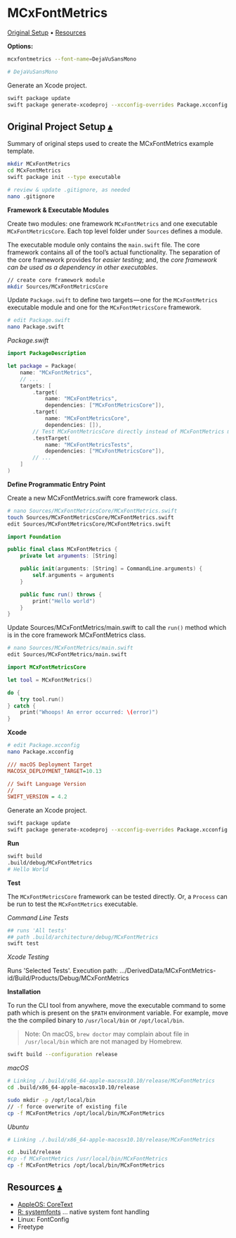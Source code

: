 # MCxFontMetrics

<a id="toc"></a>
[Original Setup](#linkOriginalProjectSetup) • 
[Resources](#linkResources) 

**Options:**

```sh
mcxfontmetrics --font-name=DejaVuSansMono

# DejaVuSansMono
```

Generate an Xcode project.

``` sh
swift package update
swift package generate-xcodeproj --xcconfig-overrides Package.xcconfig
```


## Original Project Setup <a id="linkOriginalProjectSetup"></a>[▴](#toc)

Summary of original steps used to create the MCxFontMetrics example template.

``` sh
mkdir MCxFontMetrics
cd MCxFontMetrics
swift package init --type executable

# review & update .gitignore, as needed
nano .gitignore
```

**Framework & Executable Modules**

Create two modules: one framework `MCxFontMetrics` and one executable `MCxFontMetricsCore`. Each top level folder under `Sources` defines a module.

The executable module only contains the `main.swift` file. The core framework contains all of the tool’s actual functionality.  The separation of the core framework provides for *easier testing*; and, the *core framework can be used as a dependency in other executables*.

``` sh
// create core framework module
mkdir Sources/MCxFontMetricsCore
```

Update `Package.swift` to define two targets — one for the `MCxFontMetrics` executable module and one for the `MCxFontMetricsCore` framework.

``` sh
# edit Package.swift
nano Package.swift
```

_Package.swift_

``` swift
import PackageDescription

let package = Package(
    name: "MCxFontMetrics",
    // ...
    targets: [
        .target(
            name: "MCxFontMetrics",
            dependencies: ["MCxFontMetricsCore"]),
        .target(
            name: "MCxFontMetricsCore",
            dependencies: []),
        // Test MCxFontMetricsCore directly instead of MCxFontMetrics main.swift
        .testTarget(
            name: "MCxFontMetricsTests",
            dependencies: ["MCxFontMetricsCore"]),
        // ...
    ]
)
```

**Define Programmatic Entry Point**

Create a new MCxFontMetrics.swift core framework class.

``` sh
# nano Sources/MCxFontMetricsCore/MCxFontMetrics.swift
touch Sources/MCxFontMetricsCore/MCxFontMetrics.swift
edit Sources/MCxFontMetricsCore/MCxFontMetrics.swift 
```

``` swift
import Foundation

public final class MCxFontMetrics {
    private let arguments: [String]

    public init(arguments: [String] = CommandLine.arguments) { 
        self.arguments = arguments
    }

    public func run() throws {
        print("Hello world")
    }
}
```

Update Sources/MCxFontMetrics/main.swift to call the `run()` method which is in the core framework MCxFontMetrics class.

``` sh
# nano Sources/MCxFontMetrics/main.swift
edit Sources/MCxFontMetrics/main.swift
```


``` swift
import MCxFontMetricsCore

let tool = MCxFontMetrics()

do {
    try tool.run()
} catch {
    print("Whoops! An error occurred: \(error)")
}
```

**Xcode**

``` sh
# edit Package.xcconfig 
nano Package.xcconfig
```

``` ini
/// macOS Deployment Target
MACOSX_DEPLOYMENT_TARGET=10.13

// Swift Language Version
// 
SWIFT_VERSION = 4.2
```

Generate an Xcode project.

``` sh
swift package update
swift package generate-xcodeproj --xcconfig-overrides Package.xcconfig
```

**Run**

``` sh
swift build
.build/debug/MCxFontMetrics
# Hello World
```

**Test**

The `MCxFontMetricsCore` framework can be tested directly. Or, a `Process` can be run to test the `MCxFontMetrics` executable.

_Command Line Tests_


``` sh
## runs 'All tests'
## path .build/architecture/debug/MCxFontMetrics
swift test
```

_Xcode Testing_

Runs 'Selected Tests'. Execution path: .../DerivedData/MCxFontMetrics-id/Build/Products/Debug/MCxFontMetrics

**Installation**

To run the CLI tool from anywhere, move the executable command to some path which is present on the `$PATH` environment variable. For example, move the the compiled binary to `/usr/local/bin` or `/opt/local/bin`.

> Note: On macOS, `brew doctor` may complain about file in `/usr/local/bin` which are not managed by Homebrew. 

``` sh
swift build --configuration release
```

_macOS_

``` sh
# Linking ./.build/x86_64-apple-macosx10.10/release/MCxFontMetrics
cd .build/x86_64-apple-macosx10.10/release

sudo mkdir -p /opt/local/bin
// -f force overwrite of existing file
cp -f MCxFontMetrics /opt/local/bin/MCxFontMetrics
```

_Ubuntu_

``` sh
# Linking ./.build/x86_64-apple-macosx10.10/release/MCxFontMetrics

cd .build/release
#cp -f MCxFontMetrics /usr/local/bin/MCxFontMetrics
cp -f MCxFontMetrics /opt/local/bin/MCxFontMetrics
```

## Resources <a id="linkResources"></a>[▴](#toc)

* [AppleOS: CoreText](https://developer.apple.com/documentation/coretext)
* [R: systemfonts](https://github.com/r-lib/systemfonts) … native system font handling
* Linux: FontConfig 
* Freetype
